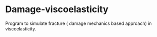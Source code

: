 # Damage-viscoelasticity
Program to simulate fracture ( damage mechanics based approach) in viscoelasticity.
